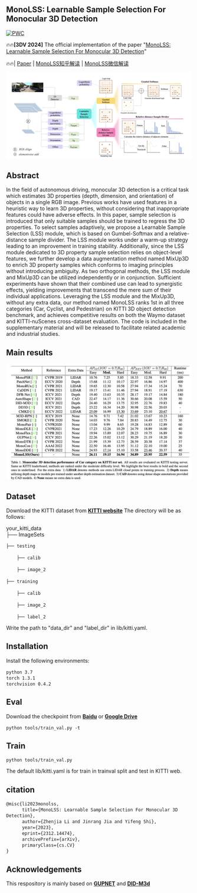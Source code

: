 
## MonoLSS: Learnable Sample Selection For Monocular 3D Detection

[![PWC](https://img.shields.io/badge/Ranked_%231-KITTI_3D_Detection_Benchmark-blue)](https://www.cvlibs.net/datasets/kitti/eval_object_detail.php?&result=32b0d0ffead5dbff9672ec7808b0631448b7adee)

:fire::fire:**[3DV 2024]** The official implementation of the paper "[MonoLSS: Learnable Sample Selection For Monocular 3D Detection](https://arxiv.org/abs/2312.14474)"

:fire::fire:| [Paper](https://arxiv.org/abs/2312.14474) | [MonoLSS知乎解读](https://zhuanlan.zhihu.com/p/674862695) | [MonoLSS微信解读](https://mp.weixin.qq.com/s/NpLjZT2yuiV-dhIyTcdYRw)

![](readme/fig1.png)

## Abstract 

In the field of autonomous driving, monocular 3D detection is a critical task which estimates 3D properties (depth, dimension, and orientation) of objects in a single RGB image. Previous works have used features in a heuristic way to learn 3D properties, without considering that inappropriate features could have adverse effects. In this paper, sample selection is introduced that only suitable samples should be trained to regress the 3D properties. To select samples adaptively, we propose a Learnable Sample Selection (LSS) module, which is based on Gumbel-Softmax and a relative-distance sample divider. The LSS module works under a warm-up strategy leading to an improvement in training stability. Additionally, since the LSS module dedicated to 3D property sample selection relies on object-level features, we further develop a data augmentation method named MixUp3D to enrich 3D property samples which conforms to imaging principles without introducing ambiguity. As two orthogonal methods, the LSS module and MixUp3D can be utilized independently or in conjunction. Sufficient experiments have shown that their combined use can lead to synergistic effects, yielding improvements that transcend the mere sum of their individual applications. Leveraging the LSS module and the MixUp3D, without any extra data, our method named MonoLSS ranks 1st in all three categories (Car, Cyclist, and Pedestrian) on KITTI 3D object detection benchmark, and achieves competitive results on both the Waymo dataset and KITTI-nuScenes cross-dataset evaluation. The code is included in the supplementary material and will be released to facilitate related academic and industrial studies.


## Main results
![](readme/fig2.png)

## Dataset
Download the KITTI dataset from [**KITTI website**](https://www.cvlibs.net/datasets/kitti/index.php)
The directory will be as follows:

your_kitti_data  
    ├── ImageSets  

    ├── testing

        ├── calib

        ├── image_2

    ├── training

        ├── calib

        ├── image_2

        ├── label_2

        
Write the path to "data_dir" and "label_dir" in lib/kitti.yaml.

## Installation
Install the following environments:
~~~
python 3.7
torch 1.3.1
torchvision 0.4.2
~~~

## Eval
Download the checkpoint from [**Baidu**](https://pan.baidu.com/s/1C77fRo7FMeYtmKKcwXOtlQ?pwd=8848) or [**Google Drive**](https://drive.google.com/file/d/1Stoum9XZQIjUgLxNDZQqK6WuzSfxYpEK/view?usp=sharing)
~~~
python tools/train_val.py -t
~~~

## Train
~~~
python tools/train_val.py
~~~

The default lib/kitti.yaml is for train in trainval split and test in KITTI web. 

## citation
~~~
@misc{li2023monolss,
      title={MonoLSS: Learnable Sample Selection For Monocular 3D Detection}, 
      author={Zhenjia Li and Jinrang Jia and Yifeng Shi},
      year={2023},
      eprint={2312.14474},
      archivePrefix={arXiv},
      primaryClass={cs.CV}
}
~~~
## Acknowledgements
This respository is mainly based on [**GUPNET**](https://github.com/SuperMHP/GUPNet/tree/main) and [**DID-M3d**](https://github.com/SPengLiang/DID-M3D)
